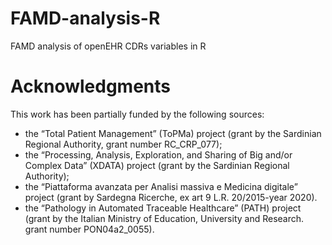 # FAMD-analysis-R
FAMD analysis of openEHR CDRs variables in R

# Acknowledgments
This work has been partially funded by the following sources:
<ul>
<li>    the “Total Patient Management” (ToPMa) project (grant by the Sardinian Regional Authority, grant number RC_CRP_077);</li>
<li>    the “Processing, Analysis, Exploration, and Sharing of Big and/or Complex Data” (XDATA) project (grant by the Sardinian Regional Authority);</li>
<li>    the “Piattaforma avanzata per Analisi massiva e Medicina digitale” project (grant by Sardegna Ricerche, ex art 9 L.R. 20/2015-year 2020).</li>
<li>    the “Pathology in Automated Traceable Healthcare” (PATH) project (grant by the Italian Ministry of Education, University and Research. grant number PON04a2_0055).</li>
</ul>
